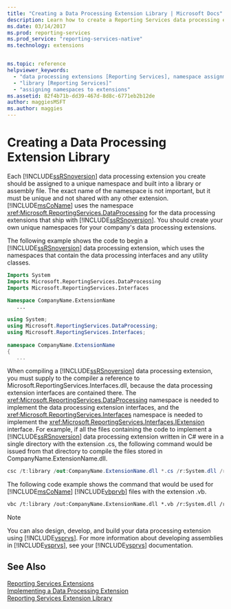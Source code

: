 ```yaml
---
title: "Creating a Data Processing Extension Library | Microsoft Docs"
description: Learn how to create a Reporting Services data processing extension. View sample code, and see which namespace and library file requirements you need to meet.
ms.date: 03/14/2017
ms.prod: reporting-services
ms.prod_service: "reporting-services-native"
ms.technology: extensions


ms.topic: reference
helpviewer_keywords: 
  - "data processing extensions [Reporting Services], namespace assignments"
  - "library [Reporting Services]"
  - "assigning namespaces to extensions"
ms.assetid: 82f4b71b-dd39-467d-8d8c-6771eb2b12de
author: maggiesMSFT
ms.author: maggies
---
```

# Creating a Data Processing Extension Library
  Each [!INCLUDE[ssRSnoversion](../../../includes/ssrsnoversion-md.md)] data processing extension you create should be assigned to a unique namespace and built into a library or assembly file. The exact name of the namespace is not important, but it must be unique and not shared with any other extension. [!INCLUDE[msCoName](../../../includes/msconame-md.md)] uses the namespace <xref:Microsoft.ReportingServices.DataProcessing> for the data processing extensions that ship with [!INCLUDE[ssRSnoversion](../../../includes/ssrsnoversion-md.md)]. You should create your own unique namespaces for your company's data processing extensions.  
  
 The following example shows the code to begin a [!INCLUDE[ssRSnoversion](../../../includes/ssrsnoversion-md.md)] data processing extension, which uses the namespaces that contain the data processing interfaces and any utility classes.  
  
```vb  
Imports System  
Imports Microsoft.ReportingServices.DataProcessing  
Imports Microsoft.ReportingServices.Interfaces  
  
Namespace CompanyName.ExtensionName  
   ...  
```  
  
```csharp  
using System;  
using Microsoft.ReportingServices.DataProcessing;  
using Microsoft.ReportingServices.Interfaces;  
  
namespace CompanyName.ExtensionName  
{  
   ...  
```  
  
 When compiling a [!INCLUDE[ssRSnoversion](../../../includes/ssrsnoversion-md.md)] data processing extension, you must supply to the compiler a reference to Microsoft.ReportingServices.Interfaces.dll, because the data processing extension interfaces are contained there. The <xref:Microsoft.ReportingServices.DataProcessing> namespace is needed to implement the data processing extension interfaces, and the <xref:Microsoft.ReportingServices.Interfaces> namespace is needed to implement the <xref:Microsoft.ReportingServices.Interfaces.IExtension> interface. For example, if all the files containing the code to implement a [!INCLUDE[ssRSnoversion](../../../includes/ssrsnoversion-md.md)] data processing extension written in C# were in a single directory with the extension .cs, the following command would be issued from that directory to compile the files stored in CompanyName.ExtensionName.dll.  
  
```csharp  
csc /t:library /out:CompanyName.ExtensionName.dll *.cs /r:System.dll /r:Microsoft.ReportingServices.Interfaces.dll  
```  
  
 The following code example shows the command that would be used for [!INCLUDE[msCoName](../../../includes/msconame-md.md)] [!INCLUDE[vbprvb](../../../includes/vbprvb-md.md)] files with the extension .vb.  
  
```vb  
vbc /t:library /out:CompanyName.ExtensionName.dll *.vb /r:System.dll /r:Microsoft.ReportingServices.Interfaces.dll  
```  
  
> [!NOTE]  
>  You can also design, develop, and build your data processing extension using [!INCLUDE[vsprvs](../../../includes/vsprvs-md.md)]. For more information about developing assemblies in [!INCLUDE[vsprvs](../../../includes/vsprvs-md.md)], see your [!INCLUDE[vsprvs](../../../includes/vsprvs-md.md)] documentation.  
  
## See Also  
 [Reporting Services Extensions](../../../reporting-services/extensions/reporting-services-extensions.md)   
 [Implementing a Data Processing Extension](../../../reporting-services/extensions/data-processing/implementing-a-data-processing-extension.md)   
 [Reporting Services Extension Library](../../../reporting-services/extensions/reporting-services-extension-library.md)  
  
  
